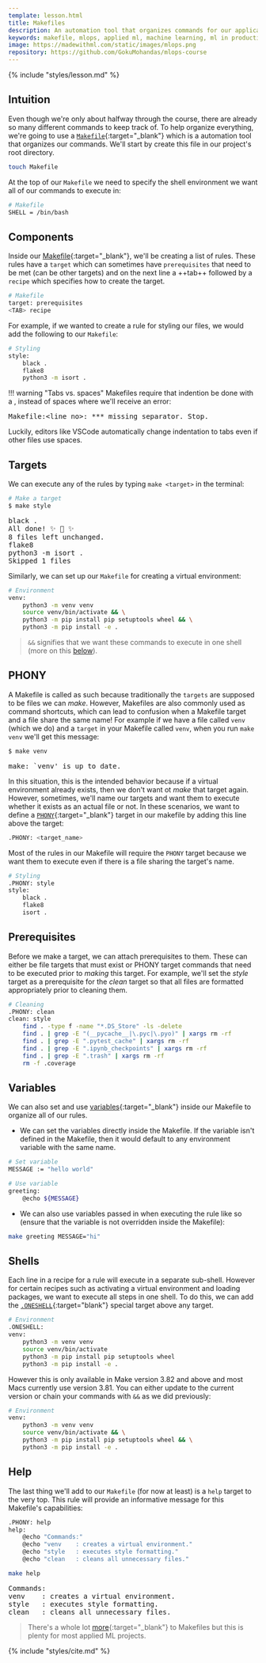 ```yaml
---
template: lesson.html
title: Makefiles
description: An automation tool that organizes commands for our application's processes.
keywords: makefile, mlops, applied ml, machine learning, ml in production, machine learning in production, applied machine learning
image: https://madewithml.com/static/images/mlops.png
repository: https://github.com/GokuMohandas/mlops-course
---
```


{% include "styles/lesson.md" %}

## Intuition

Even though we're only about halfway through the course, there are already so many different commands to keep track of. To help organize everything, we're going to use a [`Makefile`](https://opensource.com/article/18/8/what-how-makefile){:target="_blank"} which is a automation tool that organizes our commands. We'll start by create this file in our project's root directory.

```bash
touch Makefile
```

At the top of our `Makefile` we need to specify the shell environment we want all of our commands to execute in:

```bash
# Makefile
SHELL = /bin/bash
```

## Components

Inside our [Makefile](https://github.com/GokuMohandas/mlops-course/tree/main/Makefile){:target="_blank"}, we'll be creating a list of rules. These rules have a `target` which can sometimes have `prerequisites` that need to be met (can be other targets) and on the next line a ++tab++ followed by a `recipe` which specifies how to create the target.

```bash
# Makefile
target: prerequisites
<TAB> recipe
```

For example, if we wanted to create a rule for styling our files, we would add the following to our `Makefile`:

```bash
# Styling
style:
	black .
	flake8
	python3 -m isort .
```

!!! warning "Tabs vs. spaces"
    Makefiles require that indention be done with a <TAB>, instead of spaces where we'll receive an error:
    <pre>
    Makefile:<line_no>: *** missing separator.  Stop.
    </pre>
    Luckily, editors like VSCode automatically change indentation to tabs even if other files use spaces.

## Targets
We can execute any of the rules by typing `make <target>` in the terminal:

```bash
# Make a target
$ make style
```

<pre class="output">
black .
All done! ✨ 🍰 ✨
8 files left unchanged.
flake8
python3 -m isort .
Skipped 1 files
</pre>

Similarly, we can set up our `Makefile` for creating a virtual environment:

```bash
# Environment
venv:
	python3 -m venv venv
	source venv/bin/activate && \
	python3 -m pip install pip setuptools wheel && \
	python3 -m pip install -e .
```

> `&&` signifies that we want these commands to execute in one shell (more on this [below](#shells)).

## PHONY
A Makefile is called as such because traditionally the `targets` are supposed to be files we can *make*. However, Makefiles are also commonly used as command shortcuts, which can lead to confusion when a Makefile target and a file share the same name! For example if we have a file called `venv` (which we do) and a `target` in your Makefile called `venv`, when you run `make venv` we'll get this message:

```bash
$ make venv
```

<pre class="output">
make: `venv' is up to date.
</pre>

In this situation, this is the intended behavior because if a virtual environment already exists, then we don't want ot *make* that target again. However, sometimes, we'll name our targets and want them to execute whether it exists as an actual file or not. In these scenarios, we want to define a [`PHONY`](https://www.gnu.org/software/make/manual/make.html#Phony-Targets){:target="_blank"} target in our makefile by adding this line above the target:
```bash
.PHONY: <target_name>
```

Most of the rules in our Makefile will require the `PHONY` target because we want them to execute even if there is a file sharing the target's name.

```bash hl_lines="2"
# Styling
.PHONY: style
style:
	black .
	flake8
	isort .
```

## Prerequisites

Before we make a target, we can attach prerequisites to them. These can either be file targets that must exist or PHONY target commands that need to be executed prior to *making* this target. For example, we'll set the *style* target as a prerequisite for the *clean* target so that all files are formatted appropriately prior to cleaning them.

```bash hl_lines="3"
# Cleaning
.PHONY: clean
clean: style
	find . -type f -name "*.DS_Store" -ls -delete
	find . | grep -E "(__pycache__|\.pyc|\.pyo)" | xargs rm -rf
	find . | grep -E ".pytest_cache" | xargs rm -rf
	find . | grep -E ".ipynb_checkpoints" | xargs rm -rf
    find . | grep -E ".trash" | xargs rm -rf
	rm -f .coverage
```

## Variables
We can also set and use [variables](https://www.gnu.org/software/make/manual/make.html#Using-Variables){:target="_blank"} inside our Makefile to organize all of our rules.

- We can set the variables directly inside the Makefile. If the variable isn't defined in the Makefile, then it would default to any environment variable with the same name.
```bash
# Set variable
MESSAGE := "hello world"

# Use variable
greeting:
    @echo ${MESSAGE}
```

- We can also use variables passed in when executing the rule like so (ensure that the variable is not overridden inside the Makefile):
```bash
make greeting MESSAGE="hi"
```

## Shells

Each line in a recipe for a rule will execute in a separate sub-shell. However for certain recipes such as activating a virtual environment and loading packages, we want to execute all steps in one shell. To do this, we can add the [`.ONESHELL`](https://www.gnu.org/software/make/manual/make.html#One-Shell){:target="blank"} special target above any target.

```bash hl_lines="2"
# Environment
.ONESHELL:
venv:
	python3 -m venv venv
	source venv/bin/activate
	python3 -m pip install pip setuptools wheel
	python3 -m pip install -e .
```

However this is only available in Make version 3.82 and above and most Macs currently use version 3.81. You can either update to the current version or chain your commands with `&&` as we did previously:

```bash
# Environment
venv:
	python3 -m venv venv
	source venv/bin/activate && \
	python3 -m pip install pip setuptools wheel && \
	python3 -m pip install -e .
```

## Help

The last thing we'll add to our `Makefile` (for now at least) is a `help` target to the very top. This rule will provide an informative message for this Makefile's capabilities:

```bash
.PHONY: help
help:
	@echo "Commands:"
	@echo "venv    : creates a virtual environment."
	@echo "style   : executes style formatting."
	@echo "clean   : cleans all unnecessary files."
```

```bash
make help
```

<pre class="output">
Commands:
venv    : creates a virtual environment.
style   : executes style formatting.
clean   : cleans all unnecessary files.
</pre>

> There's a whole lot [more](https://www.gnu.org/software/make/manual/make.html){:target="_blank"} to Makefiles but this is plenty for most applied ML projects.

<!-- Citation -->
{% include "styles/cite.md" %}